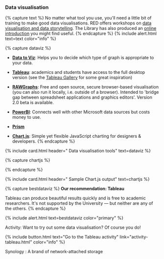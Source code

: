 ### Data visualisation

{% capture text %}
No matter what tool you use, you'll need a little bit of training to make good data visualisations. RED offers workshops on [data visualisation and data storytelling](https://app.secure.griffith.edu.au/events/category/developing-researcher-training-program). The Library has also produced an [online introduction](https://sway.office.com/O9vEKmTmBXPxGOnE) you might find useful.
{% endcapture %}
{% include alert.html text=text color="info" %}

{% capture dataviz %}
- **[Data to Viz](https://www.data-to-viz.com/)**: Helps you to decide which type of graph is appropriate to your data. 

- **[Tableau](https://public.tableau.com)**: academics and students have access to the full desktop version (see the [Tableau Gallery](https://public.tableau.com/en-us/s/gallery) for some great inspiration)

- **[RAWGraphs](https://app.rawgraphs.io)**: Free and open source, secure browser-based visualisation (you can also run it locally, i.e. outside of a browser). Intended to 'bridge gap between spreadsheet applications and graphics editors'. Version 2.0 beta is available.

- **[PowerBI](https://powerbi.microsoft.com)**: Connects well with other Microsoft data sources but costs money to use.

- **[Prism](https://www.graphpad.com/scientific-software/prism/)**

- **[Chart.js](https://www.chartjs.org)**: Simple yet flexible JavaScript charting for designers & developers. 
{% endcapture %}

{% include card.html header="<i class='fas fa-eye'></i> Data visualisation tools" text=dataviz %}

{% capture chartjs %}
<div>
  <canvas id="myChart"></canvas>
</div>

<script src="https://cdn.jsdelivr.net/npm/chart.js"></script> 

<canvas id="myChart" width="400" height="400"></canvas>
<script>
var ctx = document.getElementById('myChart');
var myChart = new Chart(ctx, {
    type: 'bar',
    data: {
        labels: ['Red', 'Blue', 'Yellow', 'Green', 'Purple', 'Orange'],
        datasets: [{
            label: '# of Votes',
            data: [12, 19, 3, 5, 2, 3],
            backgroundColor: [
                'rgba(255, 99, 132, 0.2)',
                'rgba(54, 162, 235, 0.2)',
                'rgba(255, 206, 86, 0.2)',
                'rgba(75, 192, 192, 0.2)',
                'rgba(153, 102, 255, 0.2)',
                'rgba(255, 159, 64, 0.2)'
            ],
            borderColor: [
                'rgba(255, 99, 132, 1)',
                'rgba(54, 162, 235, 1)',
                'rgba(255, 206, 86, 1)',
                'rgba(75, 192, 192, 1)',
                'rgba(153, 102, 255, 1)',
                'rgba(255, 159, 64, 1)'
            ],
            borderWidth: 1
        }]
    },
    options: {
        scales: {
            y: {
                beginAtZero: true
            }
        }
    }
});
</script>
{% endcapture %}

{% include card.html header="<i class='fas fa-chart-bar'></i> Sample Chart.js output" text=chartjs %}

{% capture bestdataviz %}
**Our recommendation: Tableau**

Tableau can produce beautiful results quickly and is free to academic researchers. It's not supported by the University — but neither are any of the others.
{% endcapture %}

{% include alert.html text=bestdataviz color="primary" %}

Activity: Want to try out some data visualisation? Of course you do!

{% include button.html text="Go to the Tableau activity" link="activity-tableau.html" color="info" %}

Synology
: A brand of network-attached storage

